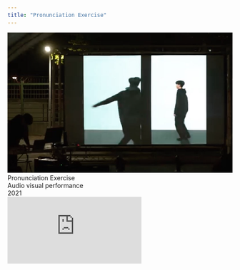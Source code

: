 ```yaml
---
title: "Pronunciation Exercise"
---
```


  <img class="img" src="./img-0.png">
  <div class="ttlbox">
    <div class="ttl">
        Pronunciation Exercise
    </div>
    <div class="inf">
        Audio visual performance<br>
        2021
    </div>
  </div>


  <div class="box">
      <div class="dscrptn">
      </div>
  </div>


  <div class="box">
      <div class="dscrptn">
      </div>
  </div>



  <div class="box"></div>

  <iframe title="vimeo-player" src="https://player.vimeo.com/video/548516085" frameborder="0" allowfullscreen></iframe>

